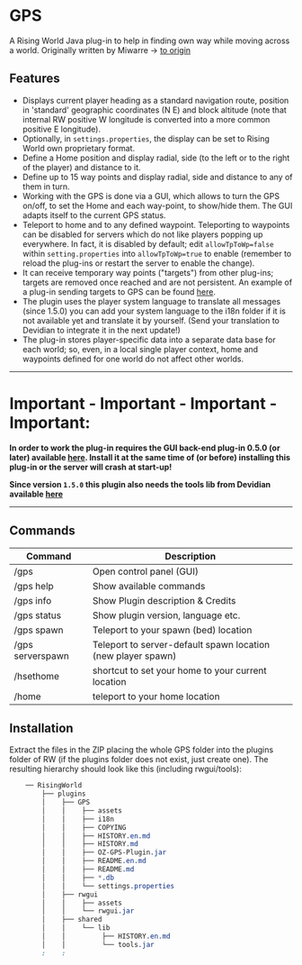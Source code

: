 # GPS
A Rising World Java plug-in to help in finding own way while moving across a world.
Originally written by Miwarre -> [to origin](https://github.com/mgavioli/RisingWorld-GPS)

## Features
- Displays current player heading as a standard navigation route, position in 'standard' geographic coordinates (N E) and block altitude (note that internal RW positive W longitude is converted into a more common positive E longitude).
- Optionally, in `settings.properties`, the display can be set to Rising World own proprietary format.
- Define a Home position and display radial, side (to the left or to the right of the player) and distance to it.
- Define up to 15 way points and display radial, side and distance to any of them in turn.
- Working with the GPS is done via a GUI, which allows to turn the GPS on/off, to set the Home and each way-point, to show/hide them. The GUI adapts itself to the current GPS status.
- Teleport to home and to any defined waypoint. Teleporting to waypoints can be disabled for servers which do not like players popping up everywhere. In fact, it is disabled by default; edit `allowTpToWp=false` within `setting.properties` into `allowTpToWp=true` to enable (remember to reload the plug-ins or restart the server to enable the change).
- It can receive temporary way points ("targets") from other plug-ins; targets are removed once reached and are not persistent. An example of a plug-in sending targets to GPS can be found [here](https://github.com/mgavioli/sampleGPSclient).
- The plugin uses the player system language to translate all messages (since 1.5.0) you can add your system language to the i18n folder if it is not available yet and translate it by yourself. (Send your translation to Devidian to integrate it in the next update!)
- The plug-in stores player-specific data into a separate data base for each world; so, even, in a local single player context, home and waypoints defined for one world do not affect other worlds.
____________________

#  **Important - Important - Important - Important**:

**In order to work the plug-in requires the GUI back-end plug-in 0.5.0 (or later) available [here](https://github.com/mgavioli/rwgui). Install it at the same time of (or before) installing this plug-in or the server will crash at start-up!**

**Since version `1.5.0` this plugin also needs the tools lib from Devidian available [here](https://github.com/Devidian/oz_rw_plugin_tools/releases)**
____________________

## Commands

|Command|Description|
|-|-|
|/gps|Open control panel (GUI)|
|/gps help|Show available commands|
|/gps info|Show Plugin description & Credits|
|/gps status|Show plugin version, language etc.|
|/gps spawn|Teleport to your spawn (bed) location|
|/gps serverspawn|Teleport to server-default spawn location (new player spawn)|
|/hsethome|shortcut to set your home to your current location|
|/home|teleport to your home location|

## Installation

Extract the files in the ZIP placing the whole GPS folder into the plugins folder of RW (if the plugins folder does not exist, just create one). The resulting hierarchy should look like this (including rwgui/tools):


```css
    ── RisingWorld
        ├── plugins
        │    ├── GPS
        │    │    ├── assets
        │    │    ├── i18n
        │    │    ├── COPYING
        │    │    ├── HISTORY.en.md
        │    │    ├── HISTORY.md
        │    │    ├── OZ-GPS-Plugin.jar
        │    │    ├── README.en.md
        │    │    ├── README.md
        │    │    ├── *.db
        │    │    └── settings.properties
        │    ├── rwgui
        │    │    ├── assets
        │    │    └── rwgui.jar
        │    ├── shared
        │    │    └── lib
        │    │         ├── HISTORY.en.md
        │    │         └── tools.jar
        :    :
```
